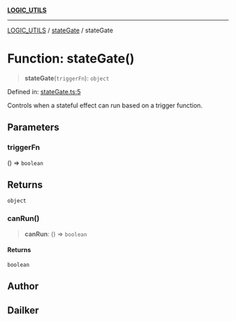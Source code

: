 [**LOGIC_UTILS**](../../README.md)

***

[LOGIC_UTILS](../../README.md) / [stateGate](../README.md) / stateGate

# Function: stateGate()

> **stateGate**(`triggerFn`): `object`

Defined in: [stateGate.ts:5](https://github.com/dailker/everyutil/blob/26e2bb73429918cf0d08899e9efd90b82a42c92e/src/logic/stateGate.ts#L5)

Controls when a stateful effect can run based on a trigger function.

## Parameters

### triggerFn

() => `boolean`

## Returns

`object`

### canRun()

> **canRun**: () => `boolean`

#### Returns

`boolean`

## Author

## Dailker
